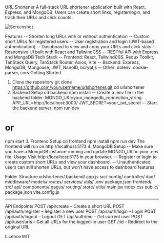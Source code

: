 URL Shortener
A full-stack URL shortener application built with React, Express, and MongoDB. Users can create short links, register/login, and track their URLs and click counts.

<img alt="Screenshot" src="https://github.com/user-attachments/assets/20d14cf4-f346-41d9-b184-568880c1b355">

Features
-- Shorten long URLs with or without authentication
-- Custom short URLs for registered users
-- User registration and login (JWT-based authentication)
-- Dashboard to view and copy your URLs and click stats
-- Responsive UI built with React and TailwindCSS
-- RESTful API with Express and MongoDB
Tech Stack
-- Frontend: React, TailwindCSS, Redux Toolkit, TanStack Query, TanStack Router, Axios, Vite
-- Backend: Express, MongoDB, Mongoose, JWT, NanoID, bcryptjs
-- Other: dotenv, cookie-parser, cors
Getting Started
1. Clone the repository
git clone https://github.com/yourusername/urlshortener.git
cd urlshortener
2. Backend Setup
cd backend
npm install
-- Create a .env file in the backend folder:
MONGO_URI=your_mongodb_connection_string
APP_URL=http://localhost:3000/
JWT_SECRET=your_jwt_secret
-- Start the backend server:
npm run dev
# or
npm start
3. Frontend Setup
cd frontend
npm install
npm run dev
The frontend will run on http://localhost:5173
4. MongoDB Setup
-- Make sure you have a MongoDB instance running and update MONGO_URI in your .env file.
Usage
Visit http://localhost:5173 in your browser.
-- Register or login to create custom short URLs and view your dashboard.
-- Unauthenticated users can still shorten URLs, but won’t have access to dashboard features.

Folder Structure
urlshortener/
  backend/
    app.js
    src/
      config/
      controller/
      dao/
      middleware/
      models/
      routes/
      services/
      utils/
    .env
    package.json
  frontend/
    src/
      api/
      components/
      pages/
      routing/
      store/
      utils/
      main.jsx
      index.css
    public/
    package.json
    vite.config.js

------------------



API Endpoints
POST /api/create – Create a short URL
POST /api/auth/register – Register a new user
POST /api/auth/login – Login
POST /api/auth/logout – Logout
GET /api/auth/me – Get current user
POST /api/user/urls – Get all URLs for the logged-in user
GET /:id – Redirect to the original URL

License
MIT
